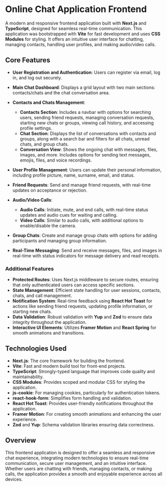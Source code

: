 # Online Chat Application Frontend

A modern and responsive frontend application built with **Next.js** and **TypeScript**, designed for seamless real-time communication. This application was bootstrapped with **Vite** for fast development and uses **CSS Modules** for styling. It offers an intuitive user interface for chatting, managing contacts, handling user profiles, and making audio/video calls.

## Core Features

- **User Registration and Authentication**: Users can register via email, log in, and log out securely.
- **Main Chat Dashboard**: Displays a grid layout with two main sections: contacts/chats and the chat conversation area.
- **Contacts and Chats Management**: 
  - **Contacts Section**: Includes a navbar with options for searching users, sending friend requests, managing conversation requests, starting new chats or groups, viewing call history, and accessing profile settings.
  - **Chat Section**: Displays the list of conversations with contacts and groups, along with a search bar and filters for all chats, unread chats, and group chats.
  - **Conversation View**: Shows the ongoing chat with messages, files, images, and more. Includes options for sending text messages, emojis, files, and voice recordings.

- **User Profile Management**: Users can update their personal information, including profile picture, name, surname, email, and status.
- **Friend Requests**: Send and manage friend requests, with real-time updates on acceptance or rejection.
- **Audio/Video Calls**: 
  - **Audio Calls**: Initiate, mute, and end calls, with real-time status updates and audio cues for waiting and calling.
  - **Video Calls**: Similar to audio calls, with additional options to enable/disable the camera.
- **Group Chats**: Create and manage group chats with options for adding participants and managing group information.
- **Real-Time Messaging**: Send and receive messages, files, and images in real-time with status indicators for message delivery and read receipts.

### Additional Features

- **Protected Routes**: Uses Next.js middleware to secure routes, ensuring that only authenticated users can access specific sections.
- **State Management**: Efficient state handling for user sessions, contacts, chats, and call management.
- **Notification System**: Real-time feedback using **React Hot Toast** for actions like sending friend requests, updating profile information, or starting new chats.
- **Data Validation**: Robust validation with **Yup** and **Zod** to ensure data integrity throughout the application.
- **Interactive UI Elements**: Utilizes **Framer Motion** and **React Spring** for smooth animations and transitions.

## Technologies Used

- **Next.js**: The core framework for building the frontend.
- **Vite**: Fast and modern build tool for front-end projects.
- **TypeScript**: Strongly-typed language that improves code quality and maintainability.
- **CSS Modules**: Provides scoped and modular CSS for styling the application.
- **js-cookie**: For managing cookies, particularly for authentication tokens.
- **react-hook-form**: Simplifies form handling and validation.
- **React Hot Toast**: Provides user-friendly notifications throughout the application.
- **Framer Motion**: For creating smooth animations and enhancing the user experience.
- **Zod** and **Yup**: Schema validation libraries ensuring data correctness.

## Overview

This frontend application is designed to offer a seamless and responsive chat experience, integrating modern technologies to ensure real-time communication, secure user management, and an intuitive interface. Whether users are chatting with friends, managing contacts, or making calls, the application provides a smooth and enjoyable experience across all devices.
